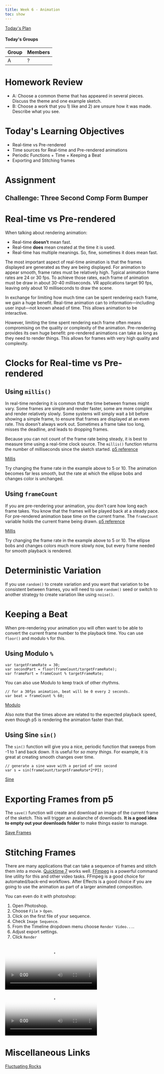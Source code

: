 ```yaml
---
title: Week 6 - Animation
toc: show
---
```


[Today's Plan](plan.html)

#### Today's Groups

Group 	| Members
---		| ---
A		| ?


# Homework Review
- A: Choose a common theme that has appeared in several pieces. Discuss the theme and one example sketch.
- B: Choose a work that you 1) like and 2) are unsure how it was made. Describe what you see.

# Today's Learning Objectives
- Real-time vs Pre-rendered
- Time sources for Real-time and Pre-rendered animations
- Periodic Functions + Time + Keeping a Beat
- Exporting and Stitching frames

# Assignment

## Challenge: Three Second Comp Form Bumper

# Real-time vs Pre-rendered

When talking about rendering animation:
- Real-time **doesn’t** mean fast.
- Real-time **does** mean created at the time it is used.
- Real-time has multiple meanings. So, fine, sometimes it does mean fast.

The most important aspect of real-time animation is that the frames displayed are generated as they are being displayed. For animation to appear smooth, frame rates must be relatively high. Typical animation frame rates are 24 or 30 fps. To achieve those rates, each frame of animation must be draw in about 30-40 milliseconds. VR applications target 90 fps, leaving only about 10 milliseconds to draw the scene.

In exchange for limiting how much time can be spent rendering each frame, we gain a huge benefit. Real-time animation can to information—including user input—not known ahead of time. This allows animation to be interactive.

However, limiting the time spent rendering each frame often means compromising on the quality or complexity of the animation. Pre-rendering provides its own huge benefit: pre-rendered animations can take as long as they need to render things. This allows for frames with very high quality and complexity.


# Clocks for Real-time vs Pre-rendered

## Using `millis()`

In real-time rendering it is common that the time between frames might vary. Some frames are simple and render faster, some are more complex and render relatively slowly. Some systems will simply wait a bit before showing a simple frame, to ensure that frames are displayed at an even rate. This doesn't always work out. Sometimes a frame take too long, misses the deadline, and leads to dropping frames.

Because you can not count of the frame rate being steady, it is best to measure time using a real-time clock source. The `millis()` function returns the number of milliseconds since the sketch started. [p5 reference](https://p5js.org/reference/#/p5/millis)

<a href="./sketches/millis.js" class="p5_example show-lab show-lab-link hidden">Millis</a>

Try changing the frame rate in the example above to 5 or 10. The animation becomes far less smooth, but the rate at which the ellipse bobs and changes color is unchanged.


## Using `frameCount`

If you are pre-rendering your animation, you don't care how long each frame takes. You know that the frames will be played back at a steady pace. For pre-rendered animation base time on the current frame. The `frameCount` variable holds the current frame being drawn. [p5 reference](https://p5js.org/reference/#/p5/frameRate)

<a href="./sketches/frameCount.js" class="p5_example show-lab show-lab-link hidden">Millis</a>

Try changing the frame rate in the example above to 5 or 10. The ellipse bobs and changes colors much more slowly now, but every frame needed for smooth playback is rendered.

# Deterministic Variation

If you use `random()` to create variation and you want that variation to be consistent between frames, you will need to use `random()` seed or switch to another strategy to create variation like using `noise()`.

# Keeping a Beat

When pre-rendering your animation you will often want to be able to convert the current frame number to the playback time. You can use `floor()` and modulo `%` for this.

## Using Modulo `%`

```
var targetFrameRate = 30;
var secondPart = floor(frameCount/targetFrameRate);
var framePart = frameCount % targetFrameRate;
```

You can also use Modulo to keep track of other rhythms.

```
// for a 30fps animation, beat will be 0 every 2 seconds.
var beat = frameCount % 60;
```

<a href="./sketches/modulo.js" class="p5_example show-lab show-lab-link hidden">Modulo</a>

Also note that the times above are related to the expected playback speed, even though p5 is rendering the animation faster than that.

## Using Sine `sin()`

The `sin()` function will give you a nice, periodic function that sweeps from -1 to 1 and back down. It is useful for *so many things*. For example, it is great at creating smooth changes over time.

```
// generate a sine wave with a period of one second
var s = sin(frameCount/targetFrameRate*2*PI);
```

<a href="./sketches/sin.js" class="p5_example show-lab show-lab-link hidden">Sine</a>


# Exporting Frames from p5
The `save()` function will create and download an image of the current frame of the sketch. This will trigger an avalanche of downloads. **It is a good idea to empty out your downloads folder** to make things easier to manage.

<a href="./sketches/save_frames.js" class="p5_example show-lab show-lab-link hidden">Save Frames</a>

# Stitching Frames
There are many applications that can take a sequence of frames and stitch them into a movie. [Quicktime 7](https://support.apple.com/kb/DL923?locale=en_US) works well. [FFmpeg](https://www.ffmpeg.org/) is a powerful command line utility for this and other video tasks. FFmpeg is a good choice for automated/back-end workflows. After Effects is a good choice if you are going to use the animation as part of a larger animated composition.

You can even do it with photoshop:
1. Open Photoshop.
2. Choose `File` > `Open`.
3. Click on the first file of your sequence.
4. Check `Image Sequence`.
5. From the Timeline dropdown menu choose `Render Video...`.
6. Adjust export settings.
7. Click `Render`

<video src="videos/render.mp4" poster="videos/render_0030.jpg" controls></video>
<video src="videos/render_color.mp4" poster="videos/render_color_0030.jpg" controls></video>



# Miscellaneous Links
[Fluctuating Rocks](https://www.youtube.com/watch?v=fDyreCOa5co)
